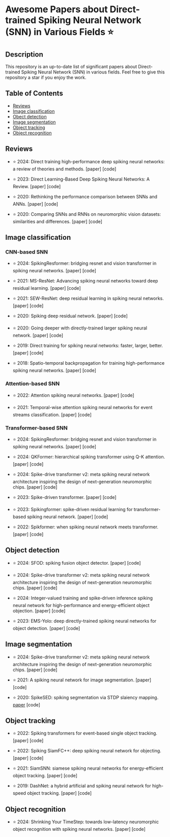 # Awesome Papers about Direct-trained Spiking Neural Network (SNN) in Various Fields ⭐️

## Description
This repository is an up-to-date list of significant papers about Direct-trained Spiking Neural Network (SNN) in various fields. 
Feel free to give this repository a star if you enjoy the work.

## Table of Contents

- [Reviews](#review)
- [Image classification](#Image-classification)
- [Obect detection](#Object-detection)
- [Image segmentation](#Image-segmentation)
- [Object tracking](#Object-tracking)
- [Object recognition](#Object-recognition)



## Reviews <a name="review"></a>

* ⭐️ 2024: Direct training high-performance deep spiking neural networks: a review of theories and methods. [paper] [code]

* ⭐️ 2023: Direct Learning-Based Deep Spiking Neural Networks: A Review. [paper] [code]
  
* ⭐️ 2020: Rethinking the performance comparison between SNNs and ANNs. [paper] [code]

* ⭐️ 2020: Comparing SNNs and RNNs on neuromorphic vision datasets: similarities and differences. [paper] [code]

## Image classification <a name="Image-classification"></a>

### CNN-based SNN

* ⭐️ 2024: SpikingResformer: bridging resnet and vision transformer in spiking neural networks. [paper] [code]

* ⭐️ 2021: MS-ResNet: Advancing spiking neural networks toward deep residual learning. [paper] [code]

* ⭐️ 2021: SEW-ResNet: deep residual learning in spiking neural networks. [paper] [code]

* ⭐️ 2020: Spiking deep residual network. [paper] [code]

* ⭐️ 2020: Going deeper with directly-trained larger spiking neural network. [paper] [code]

* ⭐️ 2019: Direct training for spiking neural networks: faster, larger, better. [paper] [code]

* ⭐️ 2018: Spatio-temporal backpropagation for training high-performance spiking neural networks. [paper] [code]

### Attention-based SNN

* ⭐️ 2022: Attention spiking neural networks. [paper] [code]
  
* ⭐️ 2021: Temporal-wise attention spiking neural networks for event streams classification. [paper] [code]

### Transformer-based SNN

* ⭐️ 2024: SpikingResformer: bridging resnet and vision transformer in spiking neural networks. [paper] [code]

* ⭐️ 2024: QKFormer: hierarchical spiking transformer using Q-K attention. [paper] [code]

* ⭐️ 2024: Spike-drive transformer v2: meta spiking neural network architecture inspiring the design of next-generation neuromorphic chips. [paper] [code]

* ⭐️ 2023: Spike-driven transformer. [paper] [code]
  
* ⭐️ 2023: Spikingformer: spike-driven residual learning for transformer-based spiking neural network. [paper] [code]
  
* ⭐️ 2022: Spikformer: when spiking neural network meets transformer. [paper] [code]



## Object detection <a name="Object-detection"></a>

* ⭐️ 2024: SFOD: spiking fusion object detector. [paper] [code]

* ⭐️ 2024: Spike-drive transformer v2: meta spiking neural network architecture inspiring the design of next-generation neuromorphic chips. [paper] [code]

* ⭐️ 2024: Integer-valued training and spike-driven inference spiking neural network for high-performance and energy-efficient object objection. [paper] [code]

* ⭐️ 2023: EMS-Yolo: deep directly-trained spiking neural networks for object detection. [paper] [code]



## Image segmentation <a name="Image-segmentation"></a>

* ⭐️ 2024: Spike-drive transformer v2: meta spiking neural network architecture inspiring the design of next-generation neuromorphic chips. [paper] [code]

* ⭐️ 2021: A spiking neural network for image segmentation. [paper] [code]

* ⭐️ 2020: SpikeSED: spiking segmentation via STDP slaiency mapping. [paper](https://strathprints.strath.ac.uk/72071/1/Kirkland_etal_IJCNN_2020_SpikeSEG_spiking_segmentation_via_STDP.pdf) [code]



## Object tracking <a name="Object-tracking"></a>

* ⭐️ 2022: Spiking transformers for event-based single object tracking. [paper] [code]

* ⭐️ 2022: Spiking SiamFC++: deep spiking neural network for objecting. [paper] [code]

* ⭐️ 2021: SiamSNN: siamese spiking neural networks for energy-efficient object tracking. [paper] [code]
  
* ⭐️ 2019: DashNet: a hybrid artificial and spiking neural network for high-speed object tracking. [paper] [code]


## Object recognition  <a name="Object-recognition"></a>

* ⭐️ 2024: Shrinking Your TimeStep: towards low-latency neuromorphic object recognition with spiking neural networks. [paper] [code]



